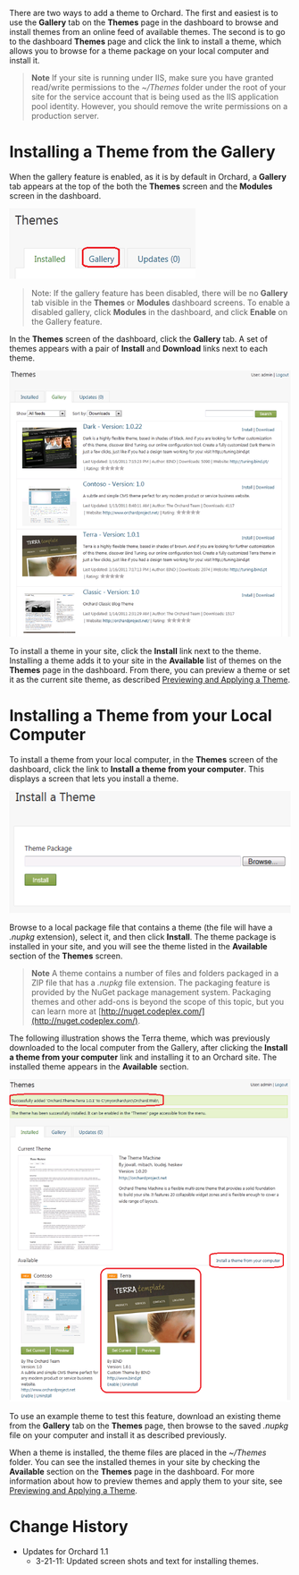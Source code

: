
There are two ways to add a theme to Orchard. The first and easiest is to use the **Gallery** tab on the **Themes** page in the dashboard to browse and install themes from an online feed of available themes. The second is to go to the dashboard **Themes** page and click the link to install a theme, which allows you to browse for a theme package on your local computer and install it.

> **Note** If your site is running under IIS, make sure you have granted read/write permissions to the _~/Themes_ folder under the root of your site for the service account that is being used as the IIS application pool identity. However, you should remove the write permissions on a production server.


# Installing a Theme from the Gallery

When the gallery feature is enabled, as it is by default in Orchard, a **Gallery** tab appears at the top of the both the **Themes** screen and the **Modules** screen in the dashboard. 

![](../Upload/screenshots/Themes_gallery_enabled.png)

> Note:  If the gallery feature has been disabled, there will be no **Gallery** tab visible in the **Themes** or **Modules** dashboard screens. To enable a disabled gallery, click **Modules** in the dashboard, and click **Enable** on the Gallery feature. 

In the **Themes** screen of the dashboard, click the **Gallery** tab. A set of themes appears with a pair of **Install** and **Download** links next to each theme. 

![](../Upload/screenshots_675/Gallerythemes_installing_675.png)

To install a theme in your site, click the **Install** link next to the theme. Installing a theme adds it to your site in the **Available** list of themes on the **Themes** page in the dashboard. From there, you can preview a theme or set it as the current site theme, as described [Previewing and Applying a Theme](Previewing-and-applying-a-theme).

# Installing a Theme from your Local Computer

To install a theme from your local computer, in the **Themes** screen of the dashboard, click the link to **Install a theme from your computer**. This displays a screen that lets you install a theme.

![](../Upload/screenshots/themes_installnew_upload.png)

Browse to a local package file that contains a theme (the file will have a _.nupkg_ extension), select it, and then click **Install**.  The theme package is installed in your site, and you will see the theme listed in the **Available** section of the **Themes** screen. 

> **Note**  A theme contains a number of files and folders packaged in a ZIP file that has a _.nupkg_ file extension. The packaging feature is provided by the NuGet package management system. Packaging themes and other add-ons is beyond the scope of this topic, but you can learn more at [http://nuget.codeplex.com/](http://nuget.codeplex.com/).

The following illustration shows the Terra theme, which was previously downloaded to the local computer from the Gallery, after clicking the **Install a theme from your computer** link and installing it to an Orchard site. The installed theme appears in the **Available** section.

![](../Upload/screenshots_675/theme_addLocal_install_675.png)

To use an example theme to test this feature, download an existing theme from the **Gallery** tab on the **Themes** page, then browse to the saved _.nupkg_ file on your computer and install it as described previously.

When a theme is installed, the theme files are placed in the _~/Themes_ folder. You can see the installed themes in your site by checking the **Available** section on the **Themes** page in the dashboard. For more information about how to preview themes and apply them to your site, see [Previewing and Applying a Theme](Previewing-and-applying-a-theme).
  
  
  

# Change History
* Updates for Orchard 1.1
    * 3-21-11:  Updated screen shots and text for installing themes. 


